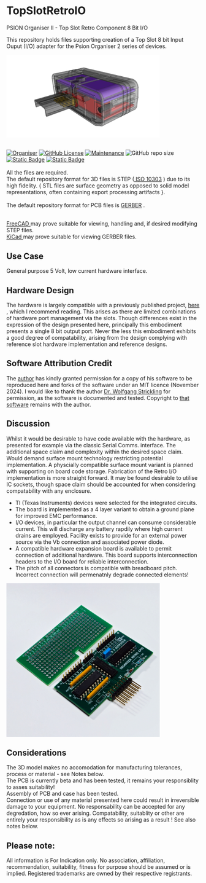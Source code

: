 # TopSlotRetroIO
PSION Organiser II - Top Slot Retro Component 8 Bit I/O

This repository holds files supporting creation of a Top Slot 8 bit Input Ouput (I/O) adapter for the Psion Organiser 2 series of devices.
  
<div align="center">
  <div style="display: flex; align-items: flex-start;">
    
  <img src="https://github.com/nofitnessforpurpose/TopSlotRetroIO/blob/main/images/TSRIO-01.png?raw=true" width="400px" alt="PSION Organiser II Top Slot Retro IO Case. Image copyright (c) 01 November 2024 nofitnessforpurpose All Rights Reserved">
  </div>
</div>
<BR>

[![Organiser](https://img.shields.io/badge/gadget-Organiser_II-blueviolet.svg?%3D&style=flat-square)]([https://en.wikipedia.org/wiki/Psion_Organiser])
[![GitHub License](https://img.shields.io/github/license/nofitnessforpurpose/TopSlotRetroIO?style=flat-square)](https://github.com/nofitnessforpurpose/TopSlotRetroIO/blob/main/LICENSE) 
[![Maintenance](https://img.shields.io/badge/maintained%3F-yes-green.svg?style=flat-square)](https://github.com/nofitnessforpurpose/TopSlotDataPack/graphs/commit-activity)
![GitHub repo size](https://img.shields.io/github/repo-size/nofitnessforpurpose/TopSlotRetroIO?style=flat-square)
[![Static Badge](https://img.shields.io/badge/format-STEP%20Solid%20Model-blue?style=flat-square)](https://en.wikipedia.org/wiki/ISO_10303)
[![Static Badge](https://img.shields.io/badge/format-GERBER%20PCB-blue?style=flat-square)](https://en.wikipedia.org/wiki/Gerber_format)
<br>  
  All the files are required.  <br>
  The default repository format for 3D files is STEP (<a target="_blank" rel="noopener noreferrer" href="https://en.wikipedia.org/wiki/ISO_10303"> ISO 10303</a> ) due to its high fidelity.  { STL files are surface geometry as opposed to solid model representations, often containing export processing artifacts }. 
<br>  
  The default repository format for PCB files is <a targer="_blank" rel="noopener noreferrer" href="https://en.wikipedia.org/wiki/Gerber_format">GERBER</a> .
<br>

<br>  
<a target="_blank" rel="noopener noreferrer" href="https://www.freecad.org/" > FreeCAD </a> may prove suitable for viewing, handling and, if desired modifying STEP files.
<br>
<a target="_blank" rel="noopener noreferrer" href="https://www.kicad.org/" >KiCad </a> may prove suitable for viewing GERBER files.
<br>

## Use Case
General purpose 5 Volt, low current hardware interface.  

## Hardware Design
The hardware is largely compatible with a previously published project, <a target="_blank" rel="noopener noreferrer" href="https://www.strickling.net/orginter.htm" > here </a>, which I recommend reading. This arises as there are limited combinations of hardware port management via the slots. Though differences exist in the expression of the design presented here, principally this embodiment presents a single 8 bit output port. Never the less this embodiment exhibits a good degree of compatability, arising from the design complying with reference slot hardware implementation and reference designs.  

## Software Attribution Credit  
The <a target="_blank" rel="noopener noreferrer" href="https://www.strickling.net/orginter.htm" > author</a> has kindly granted permission for a copy of his software to be reproduced here and forks of the software under an MIT licence (November 2024). I would like to thank the author <a target="_blank" rel="noopener noreferrer" href="https://www.strickling.net/orginter.htm" >Dr. Wolfgang Strickling</a> for permission, as the software is documented and tested. Copyright to <a target="_blank" rel="noopener noreferrer" href="https://github.com/nofitnessforpurpose/TopSlotRetroIO/tree/main/Reference%20Software">that software</a> remains with the author.  

## Discussion
Whilst it would be desirable to have code available with the hardware, as presented for example via the classic Serial Comms. interface. The additional space claim and complexity within the desired space claim. Would demand surface mount technology restricting potential implementation. A physcially compatible surface mount variant is planned with supporting on board code storage. Fabrication of the Retro I/O implementation is more straight forward. It may be found desirable to utilise IC sockets, though space claim should be accounted for when considering compatability with any enclosure.

- TI (Texas Instruments) devices were selected for the integrated circuits.  
- The board is implemented as a 4 layer variant to obtain a ground plane for improved EMC performance.  
- I/O devices, in particular the output channel can consume considerable current. This will discharge any battery rapdily where high current drains are employed. Facility exists to provide for an external power source via the Vb connection and associated power diode.  
- A compatible hardware expansion board is available to permit connection of additional hardware. This board supports interconnection headers to the I/O board for reliable interconnection.  
- The pitch of all connectors is compatible with breadboard pitch. Incorrect connection will permenatnly degrade connected elements!  

<div align="center">
  <div style="display: flex; align-items: flex-start;">
    
  <img src="https://github.com/nofitnessforpurpose/TopSlotRetroIO/blob/main/images/TSRIO-03.jpg?raw=true" width="400px" alt="PSION Organiser II Top Slot Retro PCBs. Image copyright (c) 01 November 2024 nofitnessforpurpose All Rights Reserved">
  </div>
</div>

## Considerations
The 3D model makes no accomodation for manufacturing tolerances, process or material - see Notes below.  
The PCB is currently beta and has been tested, it remains your responsiblity to asses suitability!  
Assembly of PCB and case has been tested.  
Connection or use of any material presented here could result in irreversible damage to your equipment. No responsability can be accepted for any degredation, how so ever arising. Compatability, suitablity or other are entirely your responsibility as is any effects so arising as a result ! See also notes below.


## Please note:  
All information is For Indication only.
No association, affiliation, recommendation, suitability, fitness for purpose should be assumed or is implied.
Registered trademarks are owned by their respective registrants.
